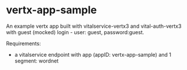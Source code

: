 vertx-app-sample
================

An example vertx app built with vitalservice-vertx3 and vital-auth-vertx3 with guest (mocked) login - user: guest, password:guest.

Requirements:

* a vitalservice endpoint with app (appID: vertx-app-sample) and 1 segment: wordnet
